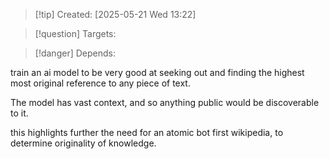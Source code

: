 
>[!tip] Created: [2025-05-21 Wed 13:22]

>[!question] Targets: 

>[!danger] Depends: 

train an ai model to be very good at seeking out and finding the highest most original reference to any piece of text.

The model has vast context, and so anything public would be discoverable to it.

this highlights further the need for an atomic bot first wikipedia, to determine originality of knowledge.